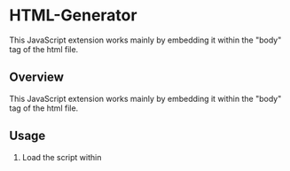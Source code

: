 # HTML-Generator
This JavaScript extension works mainly by embedding it within the "body" tag of the html file.

## Overview
This JavaScript extension works mainly by embedding it within the "body" tag of the html file.


## Usage
1. Load the script within <script> tag.
2. Write the following script in <script> tag.
composeElement(tag, type, name, cssText, input);


### *Description
* tag: It shows tag name like "h1", "p", "li", etc...

* type: It shows attribute name like class, id, etc...

* name: It shows class name, id name, etc...

* cssText: It can be set css by writing the text.

* input: It can be written the text you want to enter.

Published: 16th, Jul, 2023.
Developer / Copyright: Hirotoshi Uchida
